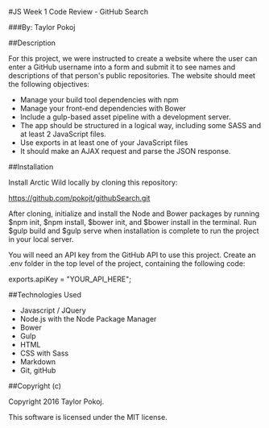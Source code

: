 #JS Week 1 Code Review - GitHub Search

###By: Taylor Pokoj

##Description

For this project, we were instructed to create a website where the user can enter a GitHub username into a form and submit it to see names and descriptions of that person's public repositories. The website should meet the following objectives:

- Manage your build tool dependencies with npm
- Manage your front-end dependencies with Bower
- Include a gulp-based asset pipeline with a development server.
- The app should be structured in a logical way, including some SASS and at least 2 JavaScript files.
- Use exports in at least one of your JavaScript files
- It should make an AJAX request and parse the JSON response.

##Installation

Install Arctic Wild locally by cloning this repository:

https://github.com/pokojt/githubSearch.git

After cloning, initialize and install the Node and Bower packages by running $npm init, $npm install, $bower init, and $bower install in the terminal. Run $gulp build and $gulp serve when installation is complete to run the project in your local server.

You will need an API key from the GitHub API to use this project. Create an .env folder in the top level of the project, containing the following code:

exports.apiKey = "YOUR_API_HERE";

##Technologies Used

- Javascript / JQuery
- Node.js with the Node Package Manager
- Bower
- Gulp
- HTML
- CSS with Sass
- Markdown
- Git, gitHub

##Copyright (c)

 Copyright 2016 Taylor Pokoj.

 This software is licensed under the MIT license.
